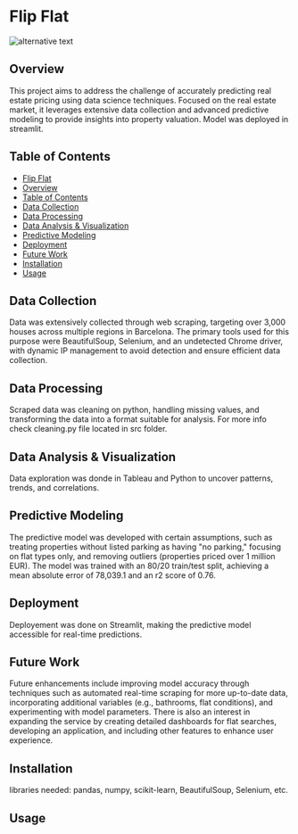 # Flip Flat
![alternative text](/Users/miguelpalospou/Desktop/IRONHACK/Projects/Final-project/images/flipflap.jpeg)
## Overview
This project aims to address the challenge of accurately predicting real estate pricing using data science techniques. Focused on the real estate market, it leverages extensive data collection and advanced predictive modeling to provide insights into property valuation. Model was deployed in streamlit.

## Table of Contents
- [Flip Flat](#project-title)
- [Overview](#overview)
- [Table of Contents](#table-of-contents)
- [Data Collection](#data-collection)
- [Data Processing](#data-processing)
- [Data Analysis & Visualization](#data-analysis--visualization)
- [Predictive Modeling](#predictive-modeling)
- [Deployment](#deployment)
- [Future Work](#future-work)
- [Installation](#installation)
- [Usage](#usage)


## Data Collection
Data was extensively collected through web scraping, targeting over 3,000 houses across multiple regions in Barcelona. The primary tools used for this purpose were BeautifulSoup, Selenium, and an undetected Chrome driver, with dynamic IP management to avoid detection and ensure efficient data collection.

## Data Processing
Scraped data was cleaning on python, handling missing values, and transforming the data into a format suitable for analysis. For more info check cleaning.py file located in src folder.

## Data Analysis & Visualization
Data exploration was donde in Tableau and Python to uncover patterns, trends, and correlations. 

## Predictive Modeling
The predictive model was developed with certain assumptions, such as treating properties without listed parking as having "no parking," focusing on flat types only, and removing outliers (properties priced over 1 million EUR). The model was trained with an 80/20 train/test split, achieving a mean absolute error of 78,039.1 and an r2 score of 0.76.

## Deployment
Deployement was done on Streamlit, making the predictive model accessible for real-time predictions.

## Future Work
Future enhancements include improving model accuracy through techniques such as automated real-time scraping for more up-to-date data, incorporating additional variables (e.g., bathrooms, flat conditions), and experimenting with model parameters. There is also an interest in expanding the service by creating detailed dashboards for flat searches, developing an application, and including other features to enhance user experience.

## Installation
libraries needed: pandas, numpy, scikit-learn, BeautifulSoup, Selenium, etc.

## Usage



